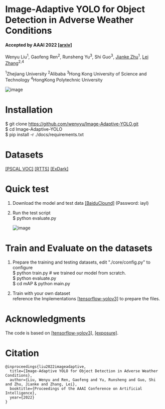 # Image-Adaptive YOLO for Object Detection in Adverse Weather Conditions
####  Accepted by AAAI 2022 [[arxiv]](https://arxiv.org/abs/2112.08088) 
Wenyu Liu<sup>1</sup>, Gaofeng Ren<sup>2</sup>, Runsheng Yu<sup>3</sup>, Shi Guo<sup>3</sup>, [Jianke Zhu](https://scholar.google.com/citations?hl=zh-CN&user=SC-WmzwAAAAJ&view_op=list_works&sortby=pubdate)<sup>1</sup>, [Lei Zhang](https://scholar.google.com.hk/citations?user=tAK5l1IAAAAJ&hl=zh-CN&oi=sra)<sup>2,4</sup>
      
<sup>1</sup>Zhejiang University <sup>2</sup>Alibaba <sup>3</sup>Hong Kong University of Science and Technology <sup>4</sup>HongKong Polytechnic University

![image](https://user-images.githubusercontent.com/24246792/146731560-fa69fe86-fbf8-4a96-8bd8-a500490ec41d.png)

# Installation

$ git clone https://github.com/wenyyu/Image-Adaptive-YOLO.git  
$ cd Image-Adaptive-YOLO  
$ pip install -r ./docs/requirements.txt

# Datasets
[[PSCAL VOC]](http://host.robots.ox.ac.uk/pascal/VOC/) [[RTTS]](https://sites.google.com/view/reside-dehaze-datasets/reside-%CE%B2) [[ExDark]](https://drive.google.com/file/d/1GZqHFzTLDI-1rcOctHdf-c16VgagWocd/view)  

# Quick test

1. Download the model and test data [[BaiduClound]](https://pan.baidu.com/s/1GQE_80rEzs0uCrzauHxwdw) (Password: iayl)  
2. Run the test script  
$ python evaluate.py 

      ![image](https://user-images.githubusercontent.com/24246792/146735760-4fcf7be9-fdd2-4694-8d91-d254144c52eb.png)

# Train and Evaluate on the datasets

1. Prepare the training and testing datasets, edit "./core/config.py" to configure  
$ python train.py # we trained our model from scratch.  
$ python evaluate.py   
$ cd mAP & python main.py 

2. Train with your own dataset  
   reference the Implementations [[tensorflow-yolov3]](https://github.com/YunYang1994/tensorflow-yolov3) to prepare the files.

# Acknowledgments

The code is based on [[tensorflow-yolov3]](https://github.com/YunYang1994/tensorflow-yolov3), [[exposure]](https://github.com/yuanming-hu/exposure).

# Citation

```shell
@inproceedings{liu2022imageadaptive,
  title={Image-Adaptive YOLO for Object Detection in Adverse Weather Conditions},
  author={Liu, Wenyu and Ren, Gaofeng and Yu, Runsheng and Guo, Shi and Zhu, Jianke and Zhang, Lei},
  booktitle={Proceedings of the AAAI Conference on Artificial Intelligence},
  year={2022}
}
```
